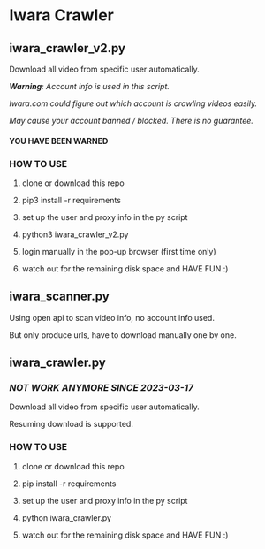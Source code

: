 
# Iwara Crawler

## iwara_crawler_v2.py

Download all video from specific user automatically.

_**Warning**: Account info is used in this script._

_Iwara.com could figure out which account is crawling videos easily._

_May cause your account banned / blocked. There is no guarantee._ 

#### **YOU HAVE BEEN WARNED**

### HOW TO USE

1. clone or download this repo

2. pip3 install -r requirements

3. set up the user and proxy info in the py script

4. python3 iwara_crawler_v2.py

5. login manually in the pop-up browser (first time only)

6. watch out for the remaining disk space and HAVE FUN :)

## iwara_scanner.py

Using open api to scan video info, no account info used.

But only produce urls, have to download manually one by one.

## iwara_crawler.py

### _**NOT WORK ANYMORE SINCE 2023-03-17**_

Download all video from specific user automatically.

Resuming download is supported.

### HOW TO USE

1. clone or download this repo

2. pip install -r requirements

3. set up the user and proxy info in the py script

4. python iwara_crawler.py

5. watch out for the remaining disk space and HAVE FUN :)
